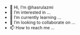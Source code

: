 - 👋 Hi, I’m @hasrulazmi
- 👀 I’m interested in ...
- 🌱 I’m currently learning ...
- 💞️ I’m looking to collaborate on ...
- 📫 How to reach me ...

<!---
hasrulazmi/hasrulazmi is a ✨ special ✨ repository because its `README.md` (this file) appears on your GitHub profile.
You can click the Preview link to take a look at your changes.
123azmihasrul
--->
